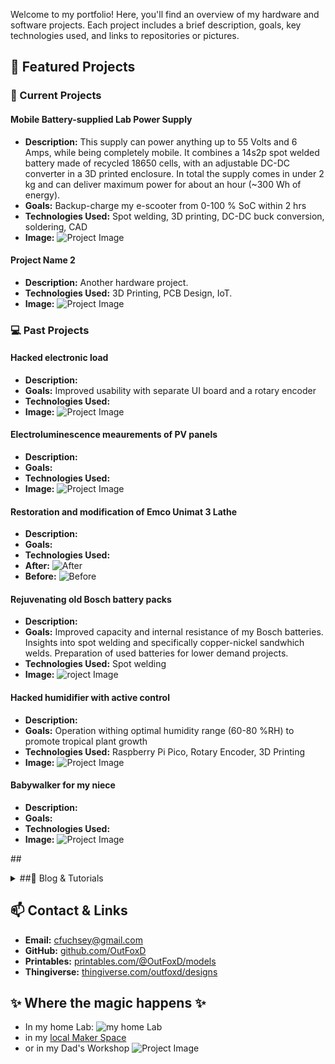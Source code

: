 Welcome to my portfolio! Here, you'll find an overview of my hardware and software projects. Each project includes a brief description, goals, key technologies used, and links to repositories or pictures.

## 🚀 Featured Projects

### 🔧 Current Projects

#### **Mobile Battery-supplied Lab Power Supply**
- **Description:** This supply can power anything up to 55 Volts and 6 Amps, while being completely mobile. It combines a 14s2p spot welded battery made of recycled 18650 cells, with an adjustable DC-DC converter in a 3D printed enclosure.  In total the supply comes in under 2 kg and can deliver maximum power for about an hour (~300 Wh of energy).
- **Goals:** Backup-charge my e-scooter from 0-100 % SoC within 2 hrs
- **Technologies Used:**  Spot welding, 3D printing, DC-DC buck conversion, soldering, CAD 
- **Image:** ![Project Image](docs/ScooterBatt3.jpg)

#### **Project Name 2**
- **Description:** Another hardware project.
- **Technologies Used:** 3D Printing, PCB Design, IoT.
- **Image:** ![Project Image](#)

### 💻 Past Projects

#### **Hacked electronic load**
- **Description:** 
- **Goals:** Improved usability with separate UI board and a rotary encoder
- **Technologies Used:**  
- **Image:** ![Project Image]()

#### **Electroluminescence meaurements of PV panels**
- **Description:** 
- **Goals:** 
- **Technologies Used:**  
- **Image:** ![Project Image](docs/ElectroLuminesence.JPG)

#### **Restoration and modification of Emco Unimat 3 Lathe**
- **Description:** 
- **Goals:** 
- **Technologies Used:**  
- **After:** ![After](docs/EmcoUnimat3After.jpg)
- **Before:** ![Before](docs/EmcoUnimat3Before.jpg)

#### **Rejuvenating old Bosch battery packs**
- **Description:** 
- **Goals:** Improved capacity and internal resistance of my Bosch batteries.
Insights into spot welding and specifically copper-nickel sandwhich welds.
Preparation of used batteries for lower demand projects.
- **Technologies Used:**  Spot welding
- **Image:** ![roject Image](docs/BoschBatt2.jpg)

#### **Hacked humidifier with active control**
- **Description:** 
- **Goals:** Operation withing optimal humidity range (60-80 %RH) to promote tropical plant growth
- **Technologies Used:**  Raspberry Pi Pico, Rotary Encoder, 3D Printing
- **Image:** ![Project Image](docs/HumidityControl.jpg)

#### **Babywalker for my niece**
- **Description:** 
- **Goals:** 
- **Technologies Used:**  
- **Image:** ![Project Image]()

##<details>
  <summary>##📝 Blog & Tutorials</summary> 
- [Article 1: Building a Custom PCB](#)
- [Article 2: Optimizing Embedded Systems](#)
</details>


## 📫 Contact & Links
- **Email:** cfuchsey@gmail.com
- **GitHub:** [github.com/OutFoxD](https://github.com/outfoxd)
- **Printables:** [printables.com/@OutFoxD/models](https://www.printables.com/@OutFoxD/models)
- **Thingiverse:** [thingiverse.com/outfoxd/designs](https://www.thingiverse.com/outfoxd/designs)

## ✨ Where the magic happens ✨
- In my home Lab:
![my home Lab](docs/HomeLab.jpg)
- in my [local Maker Space](https://grandgarage.eu/)
- or in my Dad's Workshop 
![Project Image](docs/EmcoCompact5.jpg)